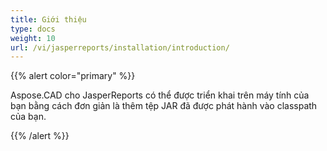 ```yaml
---
title: Giới thiệu
type: docs
weight: 10
url: /vi/jasperreports/installation/introduction/
---
```


{{% alert color="primary" %}}

Aspose.CAD cho JasperReports có thể được triển khai trên máy tính của bạn bằng cách đơn giản là thêm tệp JAR đã được phát hành vào classpath của bạn.

{{% /alert %}}
